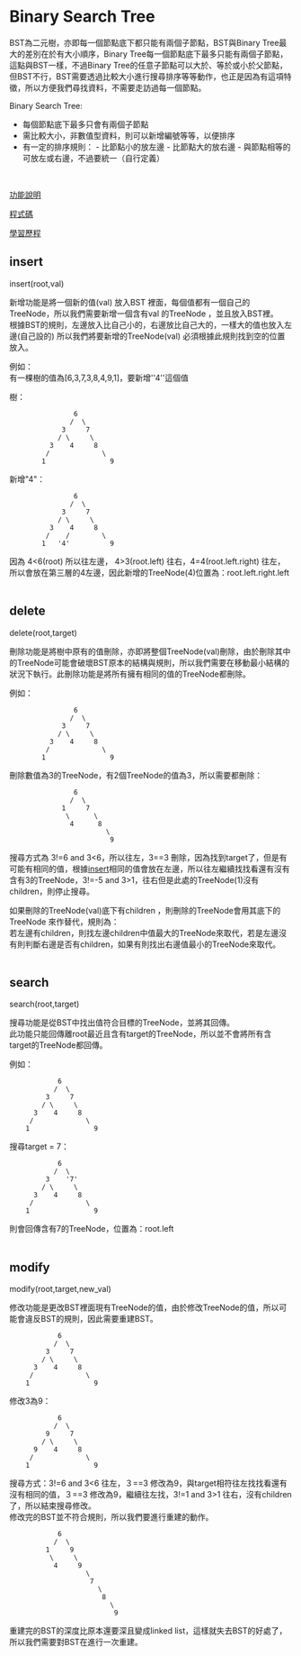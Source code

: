 # Binary Search Tree
BST為二元樹，亦即每一個節點底下都只能有兩個子節點，BST與Binary Tree最大的差別在於有大小順序，Binary Tree每一個節點底下最多只能有兩個子節點，這點與BST一樣，不過Binary Tree的任意子節點可以大於、等於或小於父節點，但BST不行，BST需要透過比較大小進行搜尋排序等等動作，也正是因為有這項特徵，所以方便我們尋找資料，不需要走訪過每一個節點。
<br>

Binary Search Tree:
* 每個節點底下最多只會有兩個子節點
* 需比較大小，非數值型資料，則可以新增編號等等，以便排序
* 有一定的排序規則：
        - 比節點小的放左邊
        - 比節點大的放右邊
        - 與節點相等的可放左或右邊，不過要統一（自行定義）
<br>

[功能說明](https://nbviewer.jupyter.org/github/jiaying777/DATA-STRUCTURES-AND-ALGORITHMS/blob/master/HW3/binary%20search%20tree%20功能說明.ipynb)

[程式碼](https://github.com/jiaying777/DATA-STRUCTURES-AND-ALGORITHMS/blob/master/HW3/binary_search_tree_05113009.py)

[學習歷程](https://nbviewer.jupyter.org/github/jiaying777/DATA-STRUCTURES-AND-ALGORITHMS/blob/master/HW3/binary%20search%20tree%20學習歷程與流程圖.ipynb)
<br>

## insert
insert(root,val)

新增功能是將一個新的值(val) 放入BST 裡面，每個值都有一個自己的TreeNode，所以我們需要新增一個含有val 的TreeNode ，並且放入BST裡。<br>
根據BST的規則，左邊放入比自己小的，右邊放比自己大的，一樣大的值也放入左邊(自己設的) 所以我們將要新增的TreeNode(val) 必須根據此規則找到空的位置放入。<br>

例如：<br>
有一棵樹的值為[6,3,7,3,8,4,9,1]，要新增''4''這個值<br>

樹：

                    6
                   /  \
                 3     7
                / \     \
              3    4     8 
             /             \
            1                9
            
新增"4"：

                    6
                   /  \
                 3     7
                / \     \
              3    4     8 
             /    /        \
            1   '4'          9
            
            
因為 4<6(root) 所以往左邊， 4>3(root.left) 往右，4=4(root.left.right) 往左，所以會放在第三層的4左邊，因此新增的TreeNode(4)位置為：root.left.right.left<br>
<br>
        
## delete
delete(root,target)

刪除功能是將樹中原有的值刪除，亦即將整個TreeNode(val)刪除，由於刪除其中的TreeNode可能會破壞BST原本的結構與規則，所以我們需要在移動最小結構的狀況下執行。此刪除功能是將所有擁有相同的值的TreeNode都刪除。<br>

例如：<br>


                    6
                   /  \
                 3     7
                / \     \
              3    4     8 
             /             \
            1                9
            
刪除數值為3的TreeNode，有2個TreeNode的值為3，所以需要都刪除：<br>


                    6
                   /  \
                 1     7
                  \      \
                   4      8 
                            \
                             9
                                      
                                      
搜尋方式為 3!=6 and 3<6，所以往左，3==3 刪除，因為找到target了，但是有可能有相同的值，根據[insert](#insert)相同的值會放在左邊，所以往左繼續找找看還有沒有含有3的TreeNode，3!=-5 and 3>1，往右但是此處的TreeNode(1)沒有children，則停止搜尋。

如果刪除的TreeNode(val)底下有children ，則刪除的TreeNode會用其底下的TreeNode 來作替代，規則為：<br>
若左邊有children，則找左邊children中值最大的TreeNode來取代，若是左邊沒有則判斷右邊是否有children，如果有則找出右邊值最小的TreeNode來取代。<br>
<br>

## search
search(root,target)

搜尋功能是從BST中找出值符合目標的TreeNode，並將其回傳。<br>
此功能只能回傳離root最近且含有target的TreeNode，所以並不會將所有含target的TreeNode都回傳。<br>

例如：<br>

                6
               /  \
             3     7
            / \     \
          3    4     8 
         /             \
        1                9
        
搜尋target = 7：

                6
               /  \
             3    '7'
            / \     \
          3    4     8 
         /             \
        1                9
        
        
        
則會回傳含有7的TreeNode，位置為：root.left<br>
<br>

## modify
modify(root,target,new_val)

修改功能是更改BST裡面現有TreeNode的值，由於修改TreeNode的值，所以可能會違反BST的規則，因此需要重建BST。<br>

                6
               /  \
             3     7
            / \     \
          3    4     8 
         /             \
        1                9
        
修改3為9：

                6
               /  \
             9     7
            / \     \
          9    4     8 
         /             \
        1                9
        
        
搜尋方式：3!=6 and 3<6 往左，３==3 修改為9，與target相符往左找找看還有沒有相同的值，３==3 修改為9，繼續往左找，3!=1 and 3>1 往右，沒有children了，所以結束搜尋修改。<br>
修改完的BST並不符合規則，所以我們要進行重建的動作。

                6
               /  \
             1     9
              \     \
               4     9 
                       \
                        7
                          \
                           8
                             \
                              9
                              
重建完的BST的深度比原本還要深且變成linked list，這樣就失去BST的好處了，所以我們需要對BST在進行一次重建。<br>


